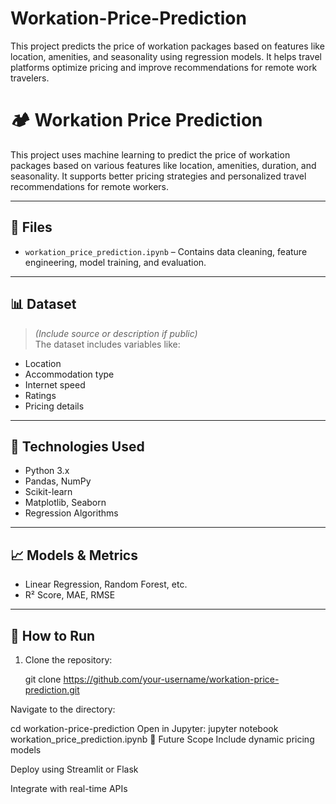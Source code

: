 # Workation-Price-Prediction
This project predicts the price of workation packages based on features like location, amenities, and seasonality using regression models. It helps travel platforms optimize pricing and improve recommendations for remote work travelers.

# 🏕️ Workation Price Prediction

This project uses machine learning to predict the price of workation packages based on various features like location, amenities, duration, and seasonality. It supports better pricing strategies and personalized travel recommendations for remote workers.

---

## 📁 Files

- `workation_price_prediction.ipynb` – Contains data cleaning, feature engineering, model training, and evaluation.

---

## 📊 Dataset

> *(Include source or description if public)*  
The dataset includes variables like:
- Location
- Accommodation type
- Internet speed
- Ratings
- Pricing details

---

## 🔧 Technologies Used

- Python 3.x
- Pandas, NumPy
- Scikit-learn
- Matplotlib, Seaborn
- Regression Algorithms

---

## 📈 Models & Metrics

- Linear Regression, Random Forest, etc.
- R² Score, MAE, RMSE

---

## 🚀 How to Run

1. Clone the repository:
   
   git clone https://github.com/your-username/workation-price-prediction.git


Navigate to the directory:


cd workation-price-prediction
Open in Jupyter:
jupyter notebook workation_price_prediction.ipynb
🧠 Future Scope
Include dynamic pricing models

Deploy using Streamlit or Flask

Integrate with real-time APIs


